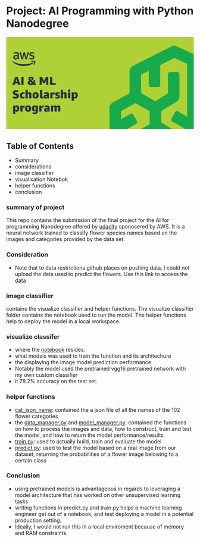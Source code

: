 # Project: AI Programming with Python Nanodegree
![Interface](https://github.com/Kondwani7/AI_programming-with-python_nanodegree_final_project/blob/main/img/aiml_scholarship_program_featured.png)
## Table of Contents
- Summary
- considerations
- image classifier
- visualisation Notebok
- helper functions
- conclusion
### summary of project
This repo contains the submission of the final project for the AI for programming Nanodegree offered by [udacity](https://www.udacity.com/course/ai-programming-python-nanodegree--nd089) sponosered by AWS. It is a neural network trained to classify flower species names based on the images and categories provided by the data set.
### Consideration
- Note that to data restrictions github places on pushing data, I could not upload the data used to predict the flowers. Use this link to access the [data](https://www.robots.ox.ac.uk/~vgg/data/flowers/102/index.html) 
### image classifier
contains the visualize classifier and helper functions. The visualize classifier folder contains the notebook used to run the model. The helper functions help to deploy the model in a local workspace.
### visualize classifer
- where the [notebook](https://github.com/Kondwani7/AI_programming-with-python_nanodegree_final_project/blob/main/imageClassifer/visualize_classifier/Image%20Classifier%20Project.ipynb) resides.
- what models was used to train the function and its architechure
- the displaying the image model prediction performance
- Notably the model used the pretrained vgg16 pretrained network with my own custom classifier
- it 78.2% accuracy on the test set.
### helper functions
- [cat_json_name](https://github.com/Kondwani7/AI_programming-with-python_nanodegree_final_project/blob/main/cat_to_name.json): contained the a json file of all the names of the 102 flower categories
- the [data_manager.py](https://github.com/Kondwani7/AI_programming-with-python_nanodegree_final_project/blob/main/imageClassifer/helper_functions/data_manager.py) and [model_manager.py](https://github.com/Kondwani7/AI_programming-with-python_nanodegree_final_project/blob/main/imageClassifer/helper_functions/model_manager.py): contained the functions on how to process the images and data, how to construct, train and test the model, and how to return the model performance/results
- [train.py](https://github.com/Kondwani7/AI_programming-with-python_nanodegree_final_project/blob/main/imageClassifer/helper_functions/train.py): used to actually build, train and evaluate the model
- [predict.py](https://github.com/Kondwani7/AI_programming-with-python_nanodegree_final_project/blob/main/imageClassifer/helper_functions/predict.py): used to test the model based on a real image from our dataset, returning the probabilities of a flower image belowing to a certain class
### Conclusion
- using pretrained models is advantageous in regards to leveraging a model architecture that has worked on other unsupervised learning tasks
- writing functions in predict.py and train.py helps a machine learning engineer get out of a notebook, and test deploying a model in a potential production setting.
- Ideally, I would not run this in a local enviroment because of memory and RAM constraints.